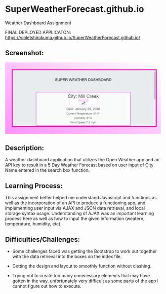 # SuperWeatherForecast.github.io
Weather Dashboard Assignment

FINAL DEPLOYED APPLICATON:
https://violetshirokuma.github.io/SuperWeatherForecast.github.io/

<h2>Screenshot:</h2>

![GitHub Logo](/Assets/superweatherforecast.png)



<h2>Description:</h2>

A weather dashboard application that utilizes the Open Weather app and an API key to result in a 5 Day Weather Forecast based on user input of City Name entered in the search box function. 

<h2>Learning Process: </h2>

This assignment better helped me understand Javascript and functions as well as the incorporation of an API to produce a functioning app, and implementing user input via AJAX and JSON data retrieval, and local storage syntax usage. Understanding of AJAX was an important learning process here as well as how to input the given information (weatern, temperature, humidity, etc).


<h2>Difficulties/Challenges:</h2>

* Some challenges faced was getting the Bootstrap to work out together with the data retrieval into the boxes on the index file.

* Getting the design and layout to smoothly function without clashing.

* Trying not to create too many unnecessary elements that may have gotten in the way, unfortunately very difficult as some parts of the app I cannot figure out how to execute.
